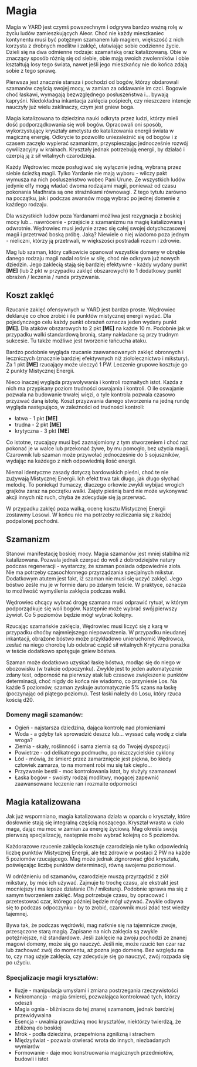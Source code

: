 # Magia

Magia w YARD jest czymś powszechnym i odgrywa bardzo ważną rolę w życiu ludów zamieszkujących Aleor. Choć nie każdy mieszkaniec kontynentu musi być potężnym szamanem lub magiem, większość z nich korzysta z drobnych modlitw i zaklęć, ułatwiając sobie codzienne życie. Dzieli się na dwa odmienne rodzaje: szamańską oraz katalizowaną. Obie w znaczący sposób różnią się od siebie, obie mają swoich zwolenników i obie kształtują losy tego świata, nawet jeśli jego mieszkańcy nie do końca zdają sobie z tego sprawę.

Pierwsza jest znacznie starsza i pochodzi od bogów, którzy obdarowali szamanów częścią swojej mocy, w zamian za oddawanie im czci. Bogowie choć łaskawi, wymagają bezwzględnego posłuszeństwa i... bywają kapryśni. Niedokładna inkantacja zaklęcia pośpiech, czy nieszczere intencje nauczyły już wielu zaklinaczy, czym jest gniew boga. 

Magia katalizowana to dziedzina nauki odkryta przez ludzi, którzy mieli dość podporządkowania się woli bogów. Opracowali oni sposób, wykorzystujący kryształy ametystu do katalizowania energii świata w magiczną energię. Odkrycie to pozwoliło uniezależnić się od bogów i z czasem zaczęło wypierać szamanizm, przyspieszając jednocześnie rozwój cywilizacyjny w krainach. Kryształy jednak potrzebują energii, by działać i czerpią ją z sił witalnych czarodzieja.

Każdy Wędrowiec może posługiwać się wyłącznie jedną, wybraną przez siebie ścieżką magii. Tylko Yardanie nie mają wyboru - wilczy pakt wymusza na nich posłuszeństwo wobec Pani Urune. Ze wszystkich ludów jedynie elfy mogą władać dwoma rodzajami magii, ponieważ od czasu pokonania Madhrata są one strażnikami równowagi. Z tego tytułu zarówno na początku, jak i podczas awansów mogą wybrać po jednej domenie z każdego rodzaju.

Dla wszystkich ludów poza Yardanami możliwa jest rezygnacja z boskiej mocy lub... nawrócenie - przejście z szamanizmu na magię katalizowaną i odwrotnie. Wędrowiec musi jedynie zrzec się całej swojej dotychczasowej magii i przetrwać boską próbę. Jaką? Niewiele o niej wiadomo poza jednym - nieliczni, którzy ją przetrwali, w większości postradali rozum i zdrowie.

Mag lub szaman, który całkowicie opanował wszystkie domeny w obrębie danego rodzaju magii nadal rośnie w siłę, choć nie odkrywa już nowych dziedzin. Jego zaklecią stają się bardziej efektywne - każdy wydany punkt **[ME]** (lub 2 pkt w przypadku zaklęć obszarowych) to 1 dodatkowy punkt obrażeń / leczenia / runda przyzwania.

## Koszt zaklęć

Rzucanie zaklęć ofensywnych w YARD jest bardzo proste. Wędrowiec deklaruje co chce zrobić i ile punktów mistycznej energii wydać. Dla pojedynczego celu każdy punkt obrażeń oznacza jeden wydany punkt **[ME]**. Dla ataków obszarowych to 2 pkt **[ME]** na każde 10 m. Podobnie jak w przypadku walki standardową bronią, stany nakładane są przy trudnym sukcesie. Tu także możliwe jest tworzenie łańcucha ataku.

Bardzo podobnie wygląda rzucanie zaawansowanych zaklęć obronnych i leczniczych (znacznie bardziej efektywnych niż ziołolecznictwo i mikstury). Za 1 pkt **[ME]** rzucający może uleczyć 1 PW. Leczenie grupowe kosztuje go 2 punkty Mistycznej Energii.

Nieco inaczej wygląda przywoływania i kontroli rozmaitych istot. Każda z nich ma przypisany poziom trudności oswajania i kontroli. O ile oswajanie pozwala na budowanie trwałej więzi, o tyle kontrola pozwala czasowo przyzwać daną istotę. Koszt przyzwania danego stworzenia na jedną rundę wygląda następująco, w zależności od trudności kontroli:

- łatwa - 1 pkt **[ME]**
- trudna - 2 pkt **[ME]**
- krytyczna - 3 pkt **[ME]**

Co istotne, rzucający musi być zaznajomiony z tym stworzeniem i choć raz pokonać je w walce lub przekonać żywe, by mu pomogło, bez użycia magii. Czarownik lub szaman może przywołać jednocześnie do 5 sojuszników, wydając na każdego z nich odpowiednią ilość energii. 

Niemal identyczne zasady dotyczą bardowskich pieśni, choć te nie zużywają Mistycznej Energii. Ich efekt trwa tak długo, jak długo słychać melodię. To poniekąd tłumaczy, dlaczego orkowie zwykli wybijać wrogich grajków zaraz na początku walki. Zajęty pieśnią bard nie może wykonywać akcji innych niż ruch, chyba że zdecyduje się ją przerwać.

W przypadku zaklęć poza walką, ocenę kosztu Mistycznej Energii zostawmy Losowi. W końcu nie ma potrzeby rozliczania się z każdej podpalonej pochodni.

## Szamanizm

Stanowi manifestację boskiej mocy. Magia szamanów jest mniej stabilna niż katalizowana. Pozwala jednak czerpać do woli z dobrodziejstw natury podczas regeneracji - wystarczy, że szaman posiada odpowiednie zioła. Nie ma potrzeby czasochłonnego przyrządzania specjalnych mikstur. Dodatkowym atutem jest fakt, iż szaman nie musi się uczyć zaklęć. Jego bóstwo ześle mu je w formie daru po zdanym teście. W praktyce, oznacza to możliwość wymyślenia zaklęcia podczas walki.

Wędrowiec chcący wybrać drogę szamana musi odprawić rytuał, w którym podporządkuje się woli bogów. Następnie może wybrać swój pierwszy żywioł. Co 5 poziomów będzie mógł wybrać kolejny.

Rzucając szamańskie zaklęcia, Wędrowiec musi liczyć się z karą w przypadku choćby najmniejszego niepowodzenia. W przypadku nieudanej inkantacji, obrażone bóstwo może przykładowo unieruchomić Wędrowca, zesłać na niego chorobę lub odebrać część sił witalnych Krytyczna porażka w teście dodatkowo spotęguje gniew bóstwa.

Szaman może dodatkowo uzyskać łaskę bóstwa, modląc się do niego w obozowisku (w trakcie odpoczynku). Zwykle jest to jeden automatycznie zdany test, odporność na pierwszy atak lub czasowe zwiększenie punktów determinacji, choć nigdy do końca nie wiadomo, co przyniesie Los. Na każde 5 poziomów, szaman zyskuje automatycznie 5% szans na łaskę (poczynając od piątego poziomu). Test łaski należy do Losu, który rzuca kością d20.

### Domeny magii szamanów:
- Ogień - najstarsza dziedzina, dająca kontrolę nad płomieniami
- Woda - a gdyby tak sprowadzić deszcz lub... wyssać całą wodę z ciała wroga?
- Ziemia - skały, roślinność i sama ziemia są do Twojej dyspozycji
- Powietrze - od delikatnego podmuchu, po niszczycielskie cyklony
- Lód - mówią, że śmierć przez zamarznięcie jest piękna, bo kiedy człowiek zamarza, to na moment robi mu się tak ciepło...
- Przyzwanie bestii - moc kontrolowania istot, by służyły szamanowi
- Łaska bogów - swoisty rodzaj modlitwy, mogącej zapewnić zaawansowane leczenie ran i rozmaite odporności

## Magia katalizowana

Jak już wspomniano, magia katalizowana działa w oparciu o kryształy, które dosłownie stają się integralną częścią noszącego. Kryształ wrasta w ciało maga, dając mu moc w zamian za energię życiową. Mag określa swoją pierwszą specjalizację, następnie może wybrać kolejną co 5 poziomów.

Każdorazowe rzucenie zaklęcia kosztuje czarodzieja nie tylko odpowiednią liczbę punktów Mistycznej Energii, ale też zdrowie w postaci 2 PW na każde 5 poziomów rzucającego. Mag może jednak zignorować głód kryształu, poświęcając liczbę punktów determinacji, równą swojemu poziomowi.

W odróżnieniu od szamanów, czarodzieje muszą przyrządzić z ziół mikstury, by móc ich używać. Zajmuje to trochę czasu, ale ekstrakt jest mocniejszy i ma lepsze działanie (1h / miksturę). Podobnie sprawa ma się z samym tworzeniem zaklęć. Mag potrzebuje czasu, by opracować i przetestować czar, którego później będzie mógł używać. Zwykle odbywa się to podczas odpoczynku - by to zrobić, czarownik musi zdać test wiedzy tajemnej.

Bywa tak, że podczas wędrówki, mag natknie się na tajemnicze zwoje, przesączone starą magią. Zapisane na nich zaklęcia są zwykle potężniejsze, niż standardowe. Jeśli zaklęcie na zwoju pochodzi ze znanej magowi domeny, może się go nauczyć. Jeśli nie, może rzucić ten czar raz lub zachować zwój do momentu, aż pozna jego domenę. Bez względu na to, czy mag użyje zaklęcia, czy zdecyduje się go nauczyć, zwój rozpada się po użyciu.

### Specjalizacje magii kryształów:
- Iluzje - manipulacja umysłami i zmiana postrzegania rzeczywistości 
- Nekromancja - magia śmierci, pozwalająca kontrolować tych, którzy odeszli
- Magia ognia - bliźniacza do tej znanej szamanom, jednak bardziej przewidywalna
- Esencja - uwalnia prawdziwą moc kryształów, niektórzy twierdzą, że zbliżoną do boskiej
- Mrok - podła dziedzina, przepełniona zgnilizną i strachem
- Międzyświat - pozwala otwierać wrota do innych, niezbadanych wymiarów
- Formowanie - daje moc konstruowania magicznych przedmiotów, budowli i istot